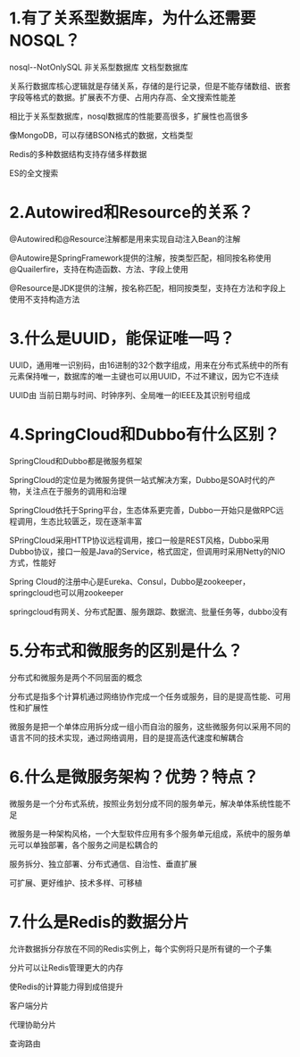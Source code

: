 # **1.有了关系型数据库，为什么还需要NOSQL？**

nosql--NotOnlySQL 非关系型数据库 文档型数据库



 关系行数据库核心逻辑就是存储关系，存储的是行记录，但是不能存储数组、嵌套字段等格式的数据。扩展表不方便、占用内存高、全文搜索性能差

相比于关系型数据库，nosql数据库的性能要高很多，扩展性也高很多

像MongoDB，可以存储BSON格式的数据，文档类型

Redis的多种数据结构支持存储多样数据

ES的全文搜索

# 2.Autowired和Resource的关系？

@Autowired和@Resource注解都是用来实现自动注入Bean的注解

@Autowire是SpringFramework提供的注解，按类型匹配，相同按名称使用@Quailerfire，支持在构造函数、方法、字段上使用

@Resource是JDK提供的注解，按名称匹配，相同按类型，支持在方法和字段上使用不支持构造方法

#  **3.什么是UUID，能保证唯一吗？** 

UUID，通用唯一识别码，由16进制的32个数字组成，用来在分布式系统中的所有元素保持唯一，数据库的唯一主键也可以用UUID，不过不建议，因为它不连续

UUID由 当前日期与时间、时钟序列、全局唯一的IEEE及其识别号组成

# **4.SpringCloud和Dubbo有什么区别？**

SpringCloud和Dubbo都是微服务框架

SpringCloud的定位是为微服务提供一站式解决方案，Dubbo是SOA时代的产物，关注点在于服务的调用和治理

SpringCloud依托于Spring平台，生态体系更完善，Dubbo一开始只是做RPC远程调用，生态比较匮乏，现在逐渐丰富

SPringCloud采用HTTP协议远程调用，接口一般是REST风格，Dubbo采用Dubbo协议，接口一般是Java的Service，格式固定，但调用时采用Netty的NIO方式，性能好

Spring Cloud的注册中心是Eureka、Consul，Dubbo是zookeeper，springcloud也可以用zookeeper

springcloud有网关、分布式配置、服务跟踪、数据流、批量任务等，dubbo没有

#  **5.分布式和微服务的区别是什么？** 

分布式和微服务是两个不同层面的概念

分布式是指多个计算机通过网络协作完成一个任务或服务，目的是提高性能、可用性和扩展性

微服务是把一个单体应用拆分成一组小而自治的服务，这些微服务何以采用不同的语言不同的技术实现，通过网络调用，目的是提高迭代速度和解耦合

# 6.什么是微服务架构？优势？特点？ 

微服务是一个分布式系统，按照业务划分成不同的服务单元，解决单体系统性能不足

微服务是一种架构风格，一个大型软件应用有多个服务单元组成，系统中的服务单元可以单独部署，各个服务之间是松耦合的

服务拆分、独立部署、分布式通信、自治性、垂直扩展

可扩展、更好维护、技术多样、可移植



# 7.什么是Redis的数据分片

允许数据拆分存放在不同的Redis实例上，每个实例将只是所有键的一个子集

分片可以让Redis管理更大的内存

使Redis的计算能力得到成倍提升



客户端分片

代理协助分片

查询路由





